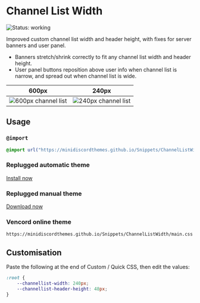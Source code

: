 # Channel List Width
![Status: working](https://img.shields.io/badge/status-working-green?style=flat-square)

Improved custom channel list width and header height, with fixes for server banners and user panel.

- Banners stretch/shrink correctly to fit any channel list width and header height.
- User panel buttons reposition above user info when channel list is narrow, and spread out when channel list is wide.

| 600px                                    | 240px                                      |
| ---------------------------------------- | ------------------------------------------ |
| ![600px channel list](preview-wide.avif) | ![240px channel list](preview-narrow.avif) |

## Usage
### `@import`
```css
@import url("https://minidiscordthemes.github.io/Snippets/ChannelListWidth/main.css");
```
### Replugged automatic theme
[Install now](https://replugged.dev/install?identifier=net.saltssaumure.ChannelListWidth)
### Replugged manual theme
[Download now](https://github.com/MiniDiscordThemes/Snippets/releases/latest/download/net.saltssaumure.ChannelListWidth.asar)
### Vencord online theme
```
https://minidiscordthemes.github.io/Snippets/ChannelListWidth/main.css
```

## Customisation
Paste the following at the end of Custom / Quick CSS, then edit the values:
```css
:root {
    --channellist-width: 240px;
    --channellist-header-height: 48px;
}
```